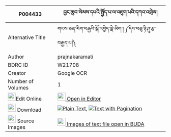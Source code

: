 |P004433|བྱང་ཆུབ་སེམས་དཔའི་སྤྱོད་པ་ལ་འཇུག་པའི་དཀའ་འགྲེལ། 
| --- | --- 
|Alternative Title |གངས་ཅན་རིག་བརྒྱའི་སྒོ་འབྱེད་ལྡེ་མིག་། ༼དེབ་བཅུ་ཉི་ཤུ་རྩ་བརྒྱད་པ།༽
|Author| prajnakaramati
|BDRC ID | W21708
|Creator | Google OCR
|Number of Volumes| 1
|<img width="25" src="https://img.icons8.com/color/25/000000/edit-property.png">Edit Online| [<img width="25" src="https://avatars.githubusercontent.com/u/45091458?s=200&v=4"> Open in Editor](http://editor.openpecha.org/P004433)
|<img width="25" src="https://img.icons8.com/fluent/48/000000/download-2.png"/>  Download | [![](https://img.icons8.com/color/20/000000/txt.png)Plain Text](https://github.com/Openpecha/P004433/releases/download/v1/changchub_sempa_i_chopa_la_juk_plain_P004433.zip), [![](https://img.icons8.com/color/20/000000/txt.png)Text with Pagination](https://github.com/Openpecha/P004433/releases/download/v1/changchub_sempa_i_chopa_la_juk_pages_P004433.zip)
|<img width="25" src="https://img.icons8.com/plasticine/100/000000/pictures-folder.png"/>  Source Images | [<img width="25" src="https://library.bdrc.io/icons/BUDA-small.svg"> Images of text file open in BUDA](https://library.bdrc.io/show/bdr:W21708)